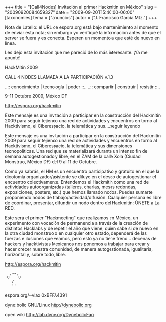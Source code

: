 +++
title = "[Call4Nodes] Invitación al primer Hackmitin en México"
slug = "20090920084659327"
date = "2009-09-20T15:46:00-06:00"
[taxonomies]
tema = ["anuncios"]
autor = ["J. Francisco García Mtz."]
+++

Nota de Latello: el URL de espora.org está bajo mantenimiento al momento de
enviar esta nota; sin embargo yo verifiqué la información antes de que el server
se fuera y es correcta. Esperen un momento a que esté de nuevo en línea.

Les dejo esta invitación que me pareció de lo más interesante. ¡Ya me apunté!

HackMitin 2009

CALL 4 NODES LLAMADA A LA PARTICIPACIÓN v.1.0

..:: conocimiento \| tecnología \| poder ::.. ..:: compartir \|
construir \| resistir ::..

9-11 Octubre 2009, México DF

<http://espora.org/hackmitin>

Este mensaje es una invitación a participar en la construcción del Hackmitin
2009 para seguir tejiendo una red de actividades y encuentros en torno al
Hacktivismo, el Ciberespacio, la telemática y sus….seguir leyendo

<!-- more -->

Este mensaje es una invitación a participar en la construcción del Hackmitin
2009 para seguir tejiendo una red de actividades y encuentros en torno al
Hacktivismo, el Ciberespacio, la telemática y sus dimensiones tecnopolíticas.
Una red que se materializará durante un intenso fin de semana autogestionado y
libre, en el ZAM de la calle Xola (Ciudad Monstruo, México DF) del 9 al 11 de
Octubre.

Como ya sabrás, el HM es un encuentro participativo y gratuito en el que la
dicotomía organizador/asistente se diluye en el deseo de autogestionar el
encuentro colectivamente. Entendemos el Hackmitin como una red de actividades
autoorganizadas (talleres, charlas, mesas redondas, exposiciones, posters, etc.)
que hemos llamado nodos. Puedes sumarte proponiendo nodos de
trabajo/actividad/difusión. Cualquier persona es libre de coordinar, presentar,
difundir un nodo dentro del Hackmitin: ÚNETE a La RED.

Este será el primer "Hackmeeting" que realizamos en México, un experimento con
vocación de permanencia a través de la creación de distintos Hacklabs y de
repetir el año que viene, quien sabe si de nuevo en la otra ciudad monstruo o en
cualquier otro estado, dependerá de las fuerzas e ilusiones que veamos, pero
esto ya no tiene freno… decenas de hackers y hacktivistas Mexicanos nos ponemos
a trabajar para crear y hacer crecer nuestra comunidad, de manera
autogestionada, igualitaria, horizontal y, sobre todo, libre.

<http://espora.org/hackmitin>

      .~~.
     0`  ´0
       /
       ''

espora.org/\~vlax 0xBFFA4391

dyne:bolic GNU/Linux <http://dynebolic.org>

open wiki <http://lab.dyne.org/DynebolicFaq>
